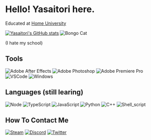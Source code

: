 # Hello! Yasaitori here.

Educated at [Home University](https://github.com/HMUniversity)

[![Yasaitori's GitHub stats](https://github-readme-stats.vercel.app/api?username=yasaitoriovo)](https://github.com/anuraghazra/github-readme-stats) ![Bongo Cat](https://raw.githubusercontent.com/alexnaiman/alexnaiman/master/resources/bongocat.gif)

(I hate my school)

## Tools

![Adobe After Effects](https://img.shields.io/badge/Adobe%20After%20Effects-9999FF?logo=Adobe-After-Effects&logoColor=white)
![Adobe Photoshop](https://img.shields.io/badge/Adobe%20Photoshop-31A8FF?logo=Adobe-Photoshop&logoColor=white)
![Adobe Premiere Pro](https://img.shields.io/badge/Adobe%20Premiere%20Pro-EA77FF?logo=Adobe-Premiere-Pro&logoColor=white)
![VSCode](https://img.shields.io/badge/VSCode-007ACC?logo=visual-studio-code&logoColor=white)
![Windows](https://img.shields.io/badge/windows-0078D6?logo=Windows&logoColor=white)

## Languages (still learing)

![Node](https://img.shields.io/badge/Node.js-43853D.svg?logo=node.js&logoColor=white)
![TypeScript](https://img.shields.io/badge/TypeScript-007ACC.svg?logo=typescript&logoColor=white)
![JavaScript](https://img.shields.io/badge/JavaScript-323330.svg?logo=javascript&logoColor=F7DF1E)
![Python](https://img.shields.io/badge/Python-14354C.svg?logo=python&logoColor=white)
![C++](https://img.shields.io/badge/C++-00599C.svg?logo=c%2B%2B&logoColor=white)
![Shell_script](https://img.shields.io/badge/Shell_script-121011.svg?logo=gnu-bash&logoColor=white)

## How To Contact Me

[![Steam](https://img.shields.io/badge/Steam-000000.svg?logo=steam&logoColor=white)](https://steamcommunity.com/id/ChickenBest/)
[![Discord](https://img.shields.io/badge/Discord-7289DA.svg?logo=discord&logoColor=white)](https://discordapp.com/users/1035730350925676574)
[![Twitter](https://img.shields.io/badge/Twitter-1DA1F2.svg?logo=twitter&logoColor=white)](https://x.com/yasaitoriovo)

